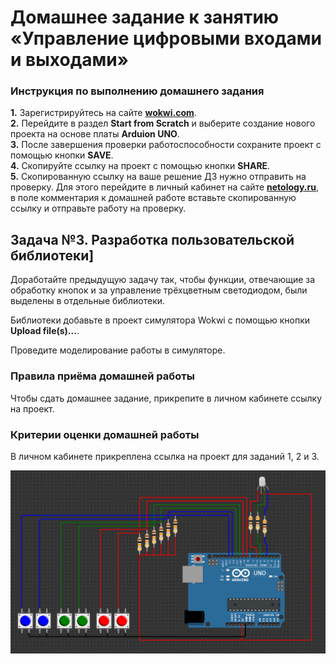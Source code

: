 # Домашнее задание к занятию «Управление цифровыми входами и выходами»

### Инструкция по выполнению домашнего задания

**1.** Зарегистрируйтесь на сайте **[wokwi.com](https://wokwi.com/)**.<br>
**2.** Перейдите в раздел **Start from Scratch** и выберите создание нового проекта на основе платы **Arduion UNO**.<br>
**3.** После завершения проверки работоспособности сохраните проект с помощью кнопки **SAVE**.<br>
**4.** Скопируйте ссылку на проект с помощью кнопки **SHARE**.<br>
**5.** Скопированную ссылку на ваше решение ДЗ нужно отправить на проверку. Для этого перейдите в личный кабинет на сайте **[netology.ru](https://netology.ru/)**, в поле комментария к домашней работе вставьте скопированную ссылку и отправьте работу на проверку.

## Задача №3. Разработка пользовательской библиотеки]

Доработайте предыдущую задачу так, чтобы функции, отвечающие за обработку кнопок и за управление трёхцветным светодиодом, были выделены в отдельные библиотеки.

Библиотеки добавьте в проект симулятора Wokwi с помощью кнопки **Upload file(s)...**. 

Проведите моделирование работы в симуляторе.

### Правила приёма домашней работы

Чтобы сдать домашнее задание, прикрепите в личном кабинете ссылку на проект.

### Критерии оценки домашней работы

В личном кабинете прикреплена ссылка на проект для заданий 1, 2 и 3.

![Схема](Lib.jpg "Схема")